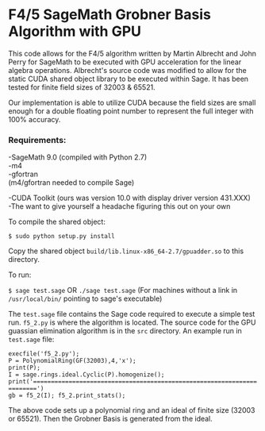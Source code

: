 # F4/5 SageMath Grobner Basis Algorithm with GPU

This code allows for the F4/5 algorithm written by Martin Albrecht and John Perry for SageMath to be executed with GPU acceleration for the linear algebra operations. Albrecht's source code was modified to allow for the static CUDA shared object library to be executed within Sage. It has been tested for finite field sizes of 32003 & 65521.

Our implementation is able to utilize CUDA because the field sizes are small enough for a double floating point number to represent the full integer with 100% accuracy.

### Requirements:
-SageMath 9.0 (compiled with Python 2.7)<br/>
    -m4<br/>
    -gfortran<br/>
    (m4/gfortran needed to compile Sage)

-CUDA Toolkit (ours was version 10.0 with display driver version 431.XXX)<br/>
-The want to give yourself a headache figuring this out on your own

To compile the shared object:

`$ sudo python setup.py install`

Copy the shared object `build/lib.linux-x86_64-2.7/gpuadder.so` to this directory.

To run:

`$ sage test.sage` OR `./sage test.sage` (For machines without a link in `/usr/local/bin/` pointing to sage's executable)

The `test.sage` file contains the Sage code required to execute a simple test run. `f5_2.py` is where the algorithm is located. The source code for the GPU guassian elimination algorithm is in the `src` directory. An example run in `test.sage` file:

`execfile('f5_2.py');`<br/>
`P = PolynomialRing(GF(32003),4,'x');`<br/>
`print(P);`<br/>
`I = sage.rings.ideal.Cyclic(P).homogenize();`<br/>
`print('=======================================================================')`<br/>
`gb = f5_2(I); f5_2.print_stats();`

The above code sets up a polynomial ring and an ideal of finite size (32003 or 65521). Then the Grobner Basis is generated from the ideal.